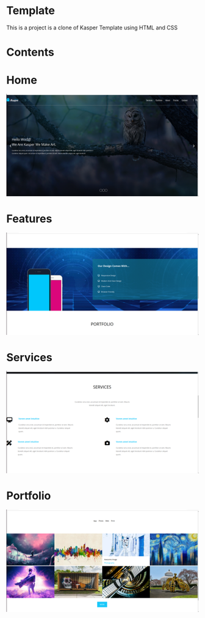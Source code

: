 # Template
This is a project is a clone of Kasper Template using HTML and CSS 
# Contents 
# Home 
![Alt Text](Screenshots/Home.png)
# Features
![Alt Text](Screenshots/Features.png)
# Services
![Alt Text](Screenshots/Services.png)
# Portfolio
![Alt Text](Screenshots/Portfolio.png)

